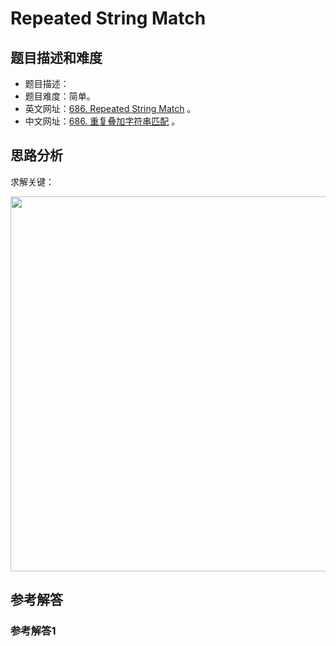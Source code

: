 # Repeated String Match

## 题目描述和难度
+ 题目描述：
+ 题目难度：简单。
+ 英文网址：[686. Repeated String Match](https://leetcode.com/problems/repeated-string-match/description/)  。
+ 中文网址：[686. 重复叠加字符串匹配](https://leetcode-cn.com/problems/repeated-string-match/description/)  。
## 思路分析
求解关键：

<img src="https://liweiwei1419.github.io/images/leetcode-solution/" width="600">

## 参考解答
### 参考解答1

```java

```
